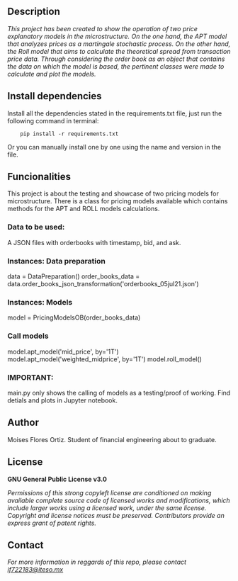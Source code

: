 ## Description
*This project has been created to show the operation of two price explanatory models in the microstructure. On the one hand, the APT model that analyzes prices as a martingale stochastic process. On the other hand, the Roll model that aims to calculate the theoretical spread from transaction price data. Through considering the order book as an object that contains the data on which the model is based, the pertinent classes were made to calculate and plot the models.*

## Install dependencies

Install all the dependencies stated in the requirements.txt file, just run the following command in terminal:

        pip install -r requirements.txt
        
Or you can manually install one by one using the name and version in the file.

## Funcionalities

This project is about the testing and showcase of two pricing models for microstructure.
There is a class for pricing models available which contains methods for the APT and ROLL models calculations.

### Data to be used: 

A JSON files with orderbooks with timestamp, bid, and ask.

### Instances: Data preparation
data = DataPreparation()
order_books_data = data.order_books_json_transformation('orderbooks_05jul21.json')
### Instances: Models
model = PricingModelsOB(order_books_data)
### Call models
model.apt_model('mid_price', by='1T')
model.apt_model('weighted_midprice', by='1T')
model.roll_model()


### IMPORTANT:
main.py only shows the calling of models as a testing/proof of working.
Find detials and plots in Jupyter notebook.

## Author
Moises Flores Ortiz. Student of financial engineering about to graduate.

## License
**GNU General Public License v3.0** 

*Permissions of this strong copyleft license are conditioned on making available 
complete source code of licensed works and modifications, which include larger 
works using a licensed work, under the same license. Copyright and license notices 
must be preserved. Contributors provide an express grant of patent rights.*

## Contact
*For more information in reggards of this repo, please contact if722183@iteso.mx*
